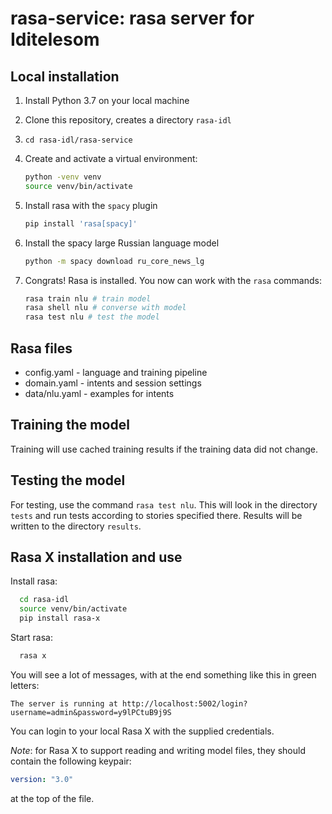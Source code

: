 # rasa-service: rasa server for Iditelesom

## Local installation

1. Install Python 3.7 on your local machine
1. Clone this repository, creates a directory `rasa-idl`
1. `cd rasa-idl/rasa-service`
1. Create and activate a virtual environment:

    ```bash
    python -venv venv
    source venv/bin/activate
    ```

1. Install rasa with the `spacy` plugin

    ```bash
    pip install 'rasa[spacy]'
    ```

1. Install the spacy large Russian language model

    ```bash
    python -m spacy download ru_core_news_lg
    ```

1. Congrats! Rasa is installed. You now can work with the `rasa` commands:

    ```bash
    rasa train nlu # train model
    rasa shell nlu # converse with model
    rasa test nlu # test the model
    ```

## Rasa files

* config.yaml - language and training pipeline
* domain.yaml - intents and session settings
* data/nlu.yaml - examples for intents

## Training the model

Training will use cached training results if the training data did not change.

## Testing the model

For testing, use the command `rasa test nlu`. This will look in the directory `tests` and run tests according to stories specified there. Results will be written to the directory `results`.

## Rasa X installation and use

Install rasa:

```bash
  cd rasa-idl
  source venv/bin/activate
  pip install rasa-x
```

Start rasa:

```bash
  rasa x
```

You will see a lot of messages, with at the end something like this in green letters: 

`The server is running at http://localhost:5002/login?username=admin&password=y9lPCtuB9j9S`

You can login to your local Rasa X with the supplied credentials.

*Note*: for Rasa X to support reading and writing model files, they should contain the following keypair:

```yaml
version: "3.0"
```

at the top of the file.
